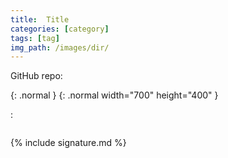 ```yaml
---
title:  Title
categories: [category]
tags: [tag]
img_path: /images/dir/
---
```


GitHub repo:
<a href="" target="_blank"></a>

<img src="">{: .normal }
<img src="">{: .normal width="700" height="400" }

<kbd></kbd>

:
```terminal

```

{% include signature.md %}